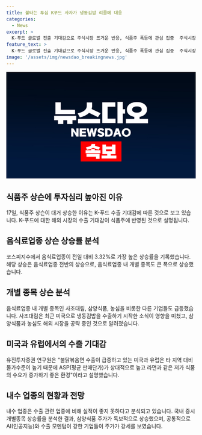 ```yaml
---
title: 불타는 투심 K푸드 사자가 냉동김밥 리콜에 대응
categories:
  - News
excerpt: >
  K-푸드 글로벌 진출 기대감으로 주식시장 뜨거운 반응, 식품주 폭등에 관심 집중  주식시장에서 음식료업종이 큰 폭 상승하며 투자자들의 관심을 끌었다. K-푸드 수출 기대감이 주가를 끌어올렸는데, 사조대림, 삼양식품, 농심 등 주요 기업들이 냉동김밥과 불닭볶음면 등을 앞세워 해외 시장을 공략 중이다. 국내 시장이 미미한 것과 대조되는 러시아, 미국 등 지역 시장에서는 높은 판매단가와 높은 물가수준으로 수요가 높아지는 등 좋은 환경이 형성되고 있다.
feature_text: >
  K-푸드 글로벌 진출 기대감으로 주식시장 뜨거운 반응, 식품주 폭등에 관심 집중  주식시장에서 음식료업종이 큰 폭 상승하며 투자자들의 관심을 끌었다. K-푸드 수출 기대감이 주가를 끌어올렸는데, 사조대림, 삼양식품, 농심 등 주요 기업들이 냉동김밥과 불닭볶음면 등을 앞세워 해외 시장을 공략 중이다. 국내 시장이 미미한 것과 대조되는 러시아, 미국 등 지역 시장에서는 높은 판매단가와 높은 물가수준으로 수요가 높아지는 등 좋은 환경이 형성되고 있다.
image: '/assets/img/newsdao_breakingnews.jpg'
---
```


<p><img src="/assets/img/newsdao_breakingnews.jpg" alt="implanttips 속보" /></p>

<h2 data-ke-size="size26">식품주 상슨에 투자심리 높아진 이유</h2>

<p data-ke-size="size16">17일, 식품주 상슨이 대거 상승한 이유는 K-푸드 수출 기대감에 따른 것으로 보고 있습니다. K-푸드에 대한 해외 시장의 수출 기대감이 식품주에 반영된 것으로 설명됩니다.</p>

<h2 data-ke-size="size26">음식료업종 상슨 상승률 분석</h2>

<p data-ke-size="size16">코스피지수에서 음식료업종이 전일 대비 3.32%로 가장 높은 상승률을 기록했습니다. 해당 상승은 음식료업종 전반의 상승으로, 음식료업종 내 개별 종목도 큰 폭으로 상승했습니다.</p>

<h2 data-ke-size="size26">개별 종목 상슨 분석</h2>

<p data-ke-size="size16">음식료업종 내 개별 종목인 사조대림, 삼양식품, 농심을 비롯한 다른 기업들도 급등했습니다. 사조대림은 최근 미국으로 냉동김밥을 수출하기 시작한 소식이 영향을 미쳤고, 삼양식품과 농심도 해외 시장을 공략 중인 것으로 알려졌습니다.</p>

<h2 data-ke-size="size26">미국과 유럽에서의 수출 기대감</h2>

<p data-ke-size="size16">유진투자증권 연구원은 "불닭볶음면 수출이 급증하고 있는 미국과 유럽은 타 지역 대비 물가수준이 높기 때문에 ASP(평균 판매단가)가 상대적으로 높고 라면과 같은 저가 식품의 수요가 증가하기 좋은 환경"이라고 설명했습니다.</p>

<h2 data-ke-size="size26">내수 업종의 현황과 전망</h2>

<p data-ke-size="size16">내수 업종은 수출 관련 업종에 비해 실적이 좋지 못하다고 분석되고 있습니다. 국내 증시 개별종목 상승률을 분석한 결과, 삼양식품 주가가 독보적으로 상승했으며, 공통적으로 AI(인공지능)와 수출 모멘텀이 강한 기업들이 주가가 강세를 보였습니다.</p>

